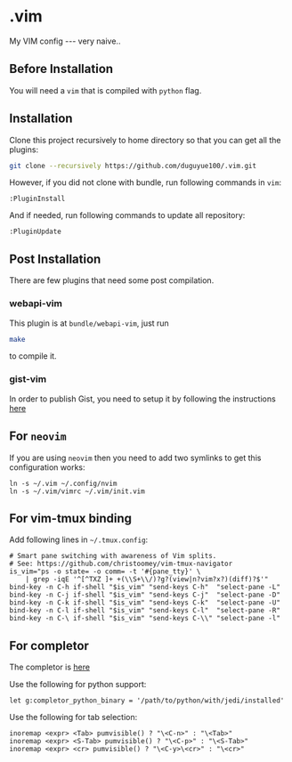 # .vim
My VIM config --- very naive..


## Before Installation

You will need a `vim` that is compiled with `python` flag.

## Installation

Clone this project recursively to home directory so that you can get all the plugins:

```bash
git clone --recursively https://github.com/duguyue100/.vim.git
```

However, if you did not clone with bundle, run following commands in `vim`:

```viml
:PluginInstall
```

And if needed, run following commands to update all repository:

```
:PluginUpdate
```

## Post Installation

There are few plugins that need some post compilation.

### webapi-vim

This plugin is at `bundle/webapi-vim`, just run

```bash
make
```

to compile it.

### gist-vim

In order to publish Gist, you need to setup it by following the instructions [here](https://github.com/mattn/gist-vim)

## For `neovim`

If you are using `neovim` then you need to add two symlinks to get this configuration works:

```shell
ln -s ~/.vim ~/.config/nvim
ln -s ~/.vim/vimrc ~/.vim/init.vim
```

## For vim-tmux binding

Add following lines in `~/.tmux.config`:

```
# Smart pane switching with awareness of Vim splits.
# See: https://github.com/christoomey/vim-tmux-navigator
is_vim="ps -o state= -o comm= -t '#{pane_tty}' \
    | grep -iqE '^[^TXZ ]+ +(\\S+\\/)?g?(view|n?vim?x?)(diff)?$'"
bind-key -n C-h if-shell "$is_vim" "send-keys C-h"  "select-pane -L"
bind-key -n C-j if-shell "$is_vim" "send-keys C-j"  "select-pane -D"
bind-key -n C-k if-shell "$is_vim" "send-keys C-k"  "select-pane -U"
bind-key -n C-l if-shell "$is_vim" "send-keys C-l"  "select-pane -R"
bind-key -n C-\ if-shell "$is_vim" "send-keys C-\\" "select-pane -l"
```

## For completor

The completor is [here](https://github.com/maralla/completor.vim)

Use the following for python support:

```vim
let g:completor_python_binary = '/path/to/python/with/jedi/installed'
```

Use the following for tab selection:

```vim
inoremap <expr> <Tab> pumvisible() ? "\<C-n>" : "\<Tab>"
inoremap <expr> <S-Tab> pumvisible() ? "\<C-p>" : "\<S-Tab>"
inoremap <expr> <cr> pumvisible() ? "\<C-y>\<cr>" : "\<cr>"
```
